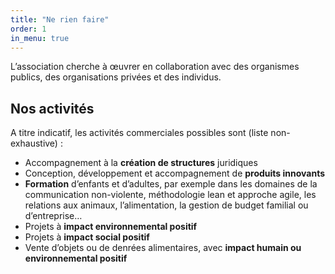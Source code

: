 ```yaml
---
title: "Ne rien faire"
order: 1
in_menu: true
---
```

L’association cherche à œuvrer en collaboration avec des organismes publics, des organisations privées et des individus.

## Nos activités

A titre indicatif, les activités commerciales possibles sont (liste non-exhaustive) :

- Accompagnement à la **création de structures** juridiques
- Conception, développement et accompagnement de **produits innovants**
- **Formation** d’enfants et d’adultes, par exemple dans les domaines de la communication non-violente, méthodologie lean et approche agile, les relations aux animaux, l’alimentation, la gestion de budget familial ou d’entreprise…
- Projets à **impact environnemental positif**
- Projets à **impact social positif**
- Vente d’objets ou de denrées alimentaires, avec **impact humain ou environnemental positif** 